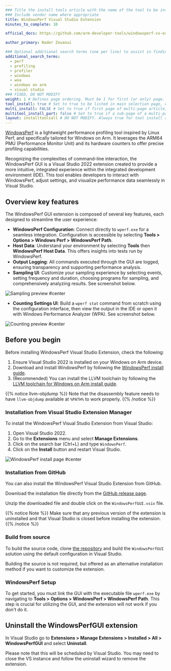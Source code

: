 ```yaml
---
### Title the install tools article with the name of the tool to be installed
### Include vendor name where appropriate
title: WindowsPerf Visual Studio Extension
minutes_to_complete: 10

official_docs: https://github.com/arm-developer-tools/windowsperf-vs-extension

author_primary: Nader Zouaoui

### Optional additional search terms (one per line) to assist in finding the article
additional_search_terms:
  - perf
  - profiling
  - profiler
  - windows
  - woa
  - windows on arm
  - visual studio
### FIXED, DO NOT MODIFY
weight: 1 # Defines page ordering. Must be 1 for first (or only) page.
tool_install: true # Set to true to be listed in main selection page, else false
multi_install: FALSE # Set to true if first page of multi-page article, else false
multitool_install_part: false # Set to true if a sub-page of a multi-page article, else false
layout: installtoolsall # DO NOT MODIFY. Always true for tool install articles
---
```

[WindowsPerf](https://learn.arm.com/install-guides/wperf/) is a lightweight performance profiling tool inspired by Linux Perf, and specifically tailored for Windows on Arm. It leverages the ARM64 PMU (Performance Monitor Unit) and its hardware counters to offer precise profiling capabilities. 

Recognizing the complexities of command-line interaction, the WindowsPerf GUI is a Visual Studio 2022 extension created to provide a more intuitive, integrated experience within the integrated development environment (IDE). This tool enables developers to interact with WindowsPerf, adjust settings, and visualize performance data seamlessly in Visual Studio.

## Overview key features

The WindowsPerf GUI extension is composed of several key features, each designed to streamline the user experience:

- **WindowsPerf Configuration**: Connect directly to `wperf.exe` for a seamless integration. Configuration is accessible by selecting **Tools > Options > Windows Perf > WindowsPerf Path**.
- **Host Data**: Understand your environment by selecting **Tools** then **WindowsPerf Host Data**. This offers insights into tests run by WindowsPerf.
- **Output Logging**: All commands executed through the GUI are logged, ensuring transparency and supporting performance analysis.
- **Sampling UI**: Customize your sampling experience by selecting events, setting frequency and duration, choosing programs for sampling, and comprehensively analyzing results. See screenshot below.

![Sampling preview #center](../_images/wperf-vs-extension-sampling-preview.png "Sampling settings UI Overview")


- **Counting Settings UI**: Build a `wperf stat` command from scratch using the configuration interface, then view the output in the IDE or open it with Windows Performance Analyzer (WPA). See screenshot below.


![Counting preview #center](../_images/wperf-vs-extension-counting-preview.png "Counting settings UI Overview")

## Before you begin

Before installing WindowsPerf Visual Studio Extension, check the following:
1. Ensure Visual Studio 2022 is installed on your Windows on Arm device.
2. Download and install WindowsPerf by following the [WindowsPerf install guide](/install-guides/wperf/).
3. (Recommended) You can install the LLVM toolchain by following the [LLVM toolchain for Windows on Arm install guide](/install-guides/llvm-woa).

{{% notice llvm-objdump %}}
Note that the disassembly feature needs to have `llvm-objdump` available at `%PATH%` to work properly.
{{% /notice %}}

### Installation from Visual Studio Extension Manager

To install the WindowsPerf Visual Studio Extension from Visual Studio:

1. Open Visual Studio 2022.
2. Go to the **Extensions** menu and select **Manage Extensions**.
4. Click on the search bar (Ctrl+L) and type `WindowsPerf`.
5. Click on the **Install** button and restart Visual Studio.

![WindowsPerf install page #center](../_images/wperf-vs-extension-install-page.png)

### Installation from GitHub

You can also install the WindowsPerf Visual Studio Extension from GitHub. 

Download the installation file directly from the [GitHub release page](https://github.com/arm-developer-tools/windowsperf-vs-extension/releases).

Unzip the downloaded file and double click on the `WindowsPerfGUI.vsix` file.

{{% notice Note %}}
Make sure that any previous version of the extension is uninstalled and that Visual Studio is closed before installing the extension.
{{% /notice %}}

### Build from source

To build the source code, clone [the repository](https://github.com/arm-developer-tools/windowsperf-vs-extension) and build the `WindowsPerfGUI` solution using the default configuration in Visual Studio. 

Building the source is not required, but offered as an alternative installation method if you want to customize the extension. 

### WindowsPerf Setup

To get started, you must link the GUI with the executable file `wperf.exe` by navigating to **Tools > Options > WindowsPerf > WindowsPerf Path**. This step is crucial for utilizing the GUI, and the extension will not work if you don't do it.

## Uninstall the WindowsPerfGUI extension

In Visual Studio go to **Extensions > Manage Extensions > Installed > All > WindowsPerfGUI** and select **Uninstall**. 

Please note that this will be scheduled by Visual Studio. You may need to close the VS instance and follow the uninstall wizard to remove the extension.
